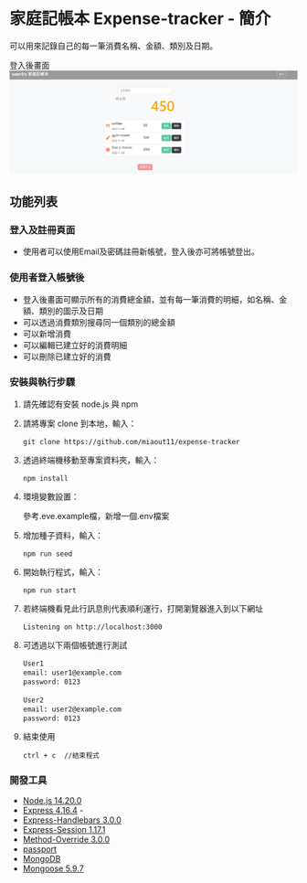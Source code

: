 # 家庭記帳本 Expense-tracker - 簡介

可以用來記錄自己的每一筆消費名稱、金額、類別及日期。

登入後畫面
![Expense Tracker](./public/image/p1.png)

## 功能列表

### 登入及註冊頁面
- 使用者可以使用Email及密碼註冊新帳號，登入後亦可將帳號登出。

### 使用者登入帳號後
- 登入後畫面可顯示所有的消費總金額，並有每一筆消費的明細，如名稱、金額、類別的圖示及日期
- 可以透過消費類別搜尋同一個類別的總金額
- 可以新增消費
- 可以編輯已建立好的消費明細
- 可以刪除已建立好的消費

### 安裝與執行步驟

1. 請先確認有安裝 node.js 與 npm
2. 請將專案 clone 到本地，輸入：

   ```
   git clone https://github.com/miaout11/expense-tracker
   ```

3. 透過終端機移動至專案資料夾，輸入：

   ```
   npm install
   ```

4. 環境變數設置：

   參考.eve.example檔，新增一個.env檔案 

5. 增加種子資料，輸入：

   ```
   npm run seed
   ```

6. 開始執行程式，輸入：

   ```
   npm run start
   ```

7. 若終端機看見此行訊息則代表順利運行，打開瀏覽器進入到以下網址

   ```
   Listening on http://localhost:3000
   ```

8. 可透過以下兩個帳號進行測試

   ```
   User1
   email: user1@example.com
   password: 0123

   User2
   email: user2@example.com
   password: 0123
   ```

9. 結束使用

   ```
   ctrl + c  //結束程式
   ```

### 開發工具

- [Node.js 14.20.0](https://nodejs.org/en/)
- [Express 4.16.4](https://www.npmjs.com/package/express) -
- [Express-Handlebars 3.0.0](https://www.npmjs.com/package/express-handlebars)
- [Express-Session 1.17.1](https://www.npmjs.com/package/express-session)
- [Method-Override 3.0.0](https://www.npmjs.com/package/method-override)
- [passport](http://www.passportjs.org/)
- [MongoDB](https://www.mongodb.com/try/download/community2)
- [Mongoose 5.9.7](https://www.npmjs.com/package/mongoose)